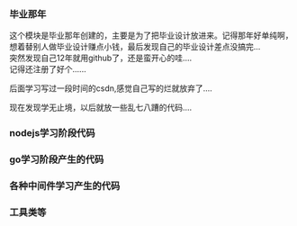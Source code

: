 ### 毕业那年
  这个模块是毕业那年创建的，主要是为了把毕业设计放进来。记得那年好单纯啊，想着替别人做毕业设计赚点小钱，最后发现自己的毕业设计差点没搞完...    
  突然发现自己12年就用github了，还是蛮开心的哇....   
  记得还注册了好个......  
  
  
  后面学习写过一段时间的csdn,感觉自己写的烂就放弃了....
  
  
  现在发现学无止境，以后就放一些乱七八蹧的代码....

### nodejs学习阶段代码

### go学习阶段产生的代码

### 各种中间件学习产生的代码

### 工具类等
